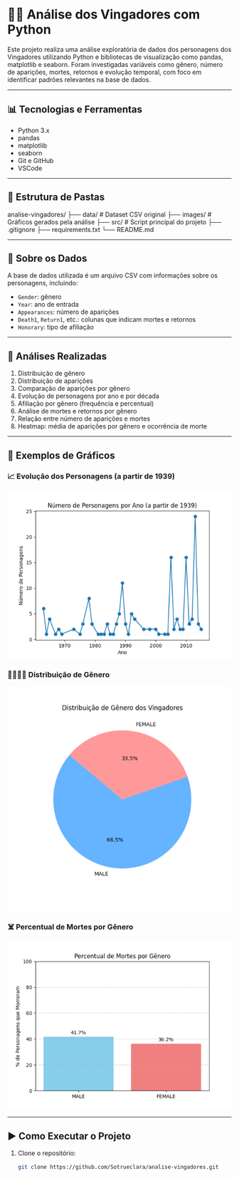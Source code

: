 # 🦸‍♀️ Análise dos Vingadores com Python

Este projeto realiza uma análise exploratória de dados dos personagens dos Vingadores utilizando Python e bibliotecas de visualização como pandas, matplotlib e seaborn. Foram investigadas variáveis como gênero, número de aparições, mortes, retornos e evolução temporal, com foco em identificar padrões relevantes na base de dados.

---

## 📊 Tecnologias e Ferramentas

- Python 3.x
- pandas
- matplotlib
- seaborn
- Git e GitHub
- VSCode

---

## 📁 Estrutura de Pastas

analise-vingadores/
├── data/ # Dataset CSV original
├── images/ # Gráficos gerados pela análise
├── src/ # Script principal do projeto
├── .gitignore
├── requirements.txt
└── README.md


---

## 📄 Sobre os Dados

A base de dados utilizada é um arquivo CSV com informações sobre os personagens, incluindo:

- `Gender`: gênero
- `Year`: ano de entrada
- `Appearances`: número de aparições
- `Death1`, `Return1`, etc.: colunas que indicam mortes e retornos
- `Honorary`: tipo de afiliação

---

## 🔎 Análises Realizadas

1. Distribuição de gênero
2. Distribuição de aparições
3. Comparação de aparições por gênero
4. Evolução de personagens por ano e por década
5. Afiliação por gênero (frequência e percentual)
6. Análise de mortes e retornos por gênero
7. Relação entre número de aparições e mortes
8. Heatmap: média de aparições por gênero e ocorrência de morte

---

## 📸 Exemplos de Gráficos

### 📈 Evolução dos Personagens (a partir de 1939)
![Evolução dos Personagens](images/personagens_desde_1939.png)

### 🧍‍♂️🧍‍♀️ Distribuição de Gênero
![Distribuição de Gênero](images/distribuicao_genero.png)

### ☠️ Percentual de Mortes por Gênero
![Mortes por Gênero](images/mortes_por_genero.png)

---

## ▶️ Como Executar o Projeto

1. Clone o repositório:
   ```bash
   git clone https://github.com/Sotrueclara/analise-vingadores.git
